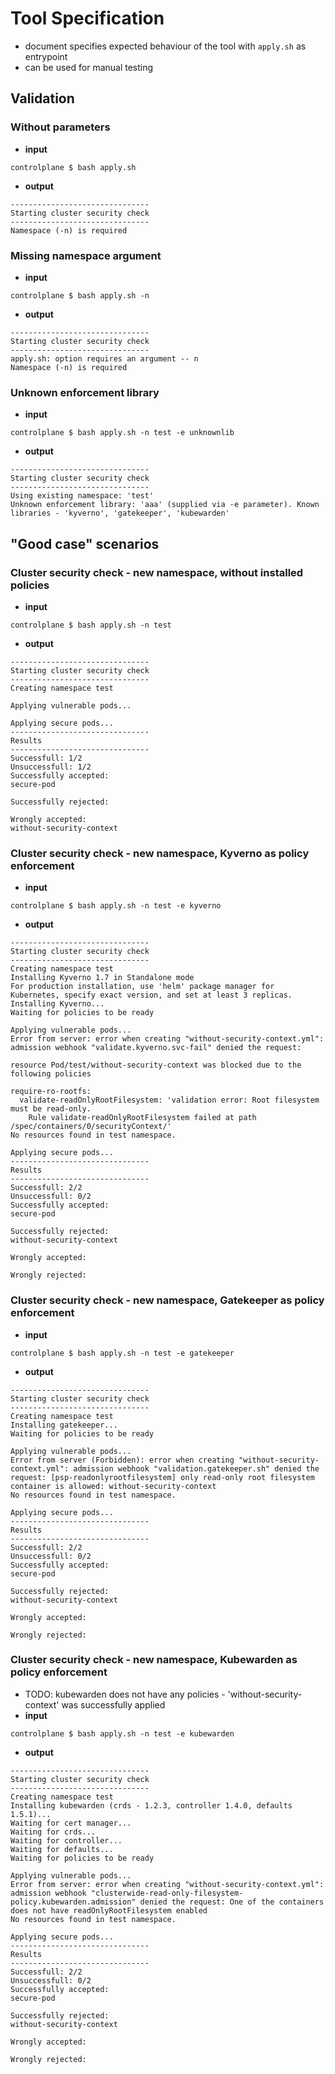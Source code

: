 # Tool Specification
- document specifies expected behaviour of the tool with `apply.sh` as entrypoint
- can be used for manual testing

## Validation

### Without parameters
- **input**
```
controlplane $ bash apply.sh
```
- **output**
```
-------------------------------
Starting cluster security check
-------------------------------
Namespace (-n) is required
```

### Missing namespace argument
- **input**
```
controlplane $ bash apply.sh -n
```
- **output**
```
-------------------------------
Starting cluster security check
-------------------------------
apply.sh: option requires an argument -- n
Namespace (-n) is required
```

### Unknown enforcement library
- **input**
```
controlplane $ bash apply.sh -n test -e unknownlib
```
- **output**
```
-------------------------------
Starting cluster security check
-------------------------------
Using existing namespace: 'test'
Unknown enforcement library: 'aaa' (supplied via -e parameter). Known libraries - 'kyverno', 'gatekeeper', 'kubewarden'
```

## "Good case" scenarios

### Cluster security check - new namespace, without installed policies
- **input**
```
controlplane $ bash apply.sh -n test
```

- **output**
```
-------------------------------
Starting cluster security check
-------------------------------
Creating namespace test

Applying vulnerable pods...

Applying secure pods...
-------------------------------
Results
-------------------------------
Successfull: 1/2
Unsuccessfull: 1/2
Successfully accepted:
secure-pod

Successfully rejected:

Wrongly accepted:
without-security-context
```

### Cluster security check - new namespace, Kyverno as policy enforcement
- **input**
```
controlplane $ bash apply.sh -n test -e kyverno
```

- **output**
```
-------------------------------
Starting cluster security check
-------------------------------
Creating namespace test
Installing Kyverno 1.7 in Standalone mode
For production installation, use 'helm' package manager for Kubernetes, specify exact version, and set at least 3 replicas.
Installing Kyverno...
Waiting for policies to be ready

Applying vulnerable pods...
Error from server: error when creating "without-security-context.yml": admission webhook "validate.kyverno.svc-fail" denied the request: 

resource Pod/test/without-security-context was blocked due to the following policies

require-ro-rootfs:
  validate-readOnlyRootFilesystem: 'validation error: Root filesystem must be read-only.
    Rule validate-readOnlyRootFilesystem failed at path /spec/containers/0/securityContext/'
No resources found in test namespace.

Applying secure pods...
-------------------------------
Results
-------------------------------
Successfull: 2/2
Unsuccessfull: 0/2
Successfully accepted:
secure-pod

Successfully rejected:
without-security-context

Wrongly accepted:

Wrongly rejected:
```

### Cluster security check - new namespace, Gatekeeper as policy enforcement
- **input**
```
controlplane $ bash apply.sh -n test -e gatekeeper
```

- **output**
```
-------------------------------
Starting cluster security check
-------------------------------
Creating namespace test
Installing gatekeeper...
Waiting for policies to be ready

Applying vulnerable pods...
Error from server (Forbidden): error when creating "without-security-context.yml": admission webhook "validation.gatekeeper.sh" denied the request: [psp-readonlyrootfilesystem] only read-only root filesystem container is allowed: without-security-context
No resources found in test namespace.

Applying secure pods...
-------------------------------
Results
-------------------------------
Successfull: 2/2
Unsuccessfull: 0/2
Successfully accepted:
secure-pod

Successfully rejected:
without-security-context

Wrongly accepted:

Wrongly rejected:
```

### Cluster security check - new namespace, Kubewarden as policy enforcement
- TODO: kubewarden does not have any policies - 'without-security-context' was successfully applied
- **input**
```
controlplane $ bash apply.sh -n test -e kubewarden
```

- **output**
```
-------------------------------
Starting cluster security check
-------------------------------
Creating namespace test
Installing kubewarden (crds - 1.2.3, controller 1.4.0, defaults 1.5.1)...
Waiting for cert manager...
Waiting for crds...
Waiting for controller...
Waiting for defaults...
Waiting for policies to be ready

Applying vulnerable pods...
Error from server: error when creating "without-security-context.yml": admission webhook "clusterwide-read-only-filesystem-policy.kubewarden.admission" denied the request: One of the containers does not have readOnlyRootFilesystem enabled
No resources found in test namespace.

Applying secure pods...
-------------------------------
Results
-------------------------------
Successfull: 2/2
Unsuccessfull: 0/2
Successfully accepted:
secure-pod

Successfully rejected:
without-security-context

Wrongly accepted:

Wrongly rejected:
```